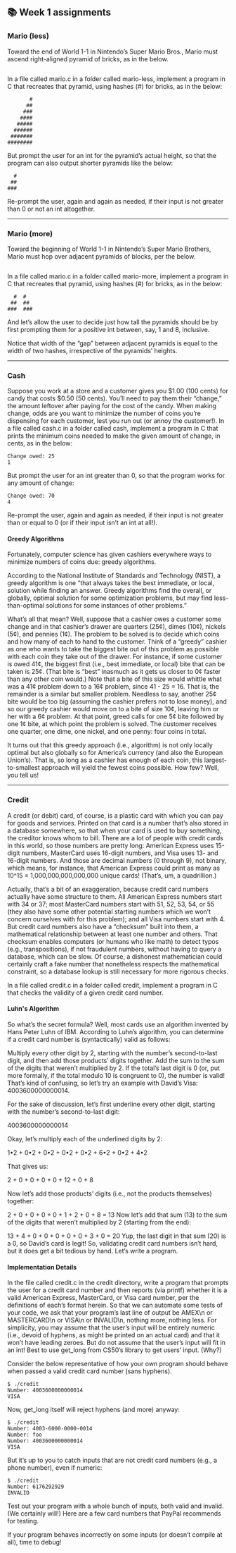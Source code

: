 ## 📚 Week 1 assignments

### Mario (less)
Toward the end of World 1-1 in Nintendo’s Super Mario Bros., Mario must ascend right-aligned pyramid of bricks, as in the below.

<img>

In a file called mario.c in a folder called mario-less, implement a program in C that recreates that pyramid, using hashes (#) for bricks, as in the below:
```
       #
      ##
     ###
    ####
   #####
  ######
 #######
########
```
But prompt the user for an int for the pyramid’s actual height, so that the program can also output shorter pyramids like the below:
```
  #
 ##
###
```
Re-prompt the user, again and again as needed, if their input is not greater than 0 or not an int altogether.

----

### Mario (more)
Toward the beginning of World 1-1 in Nintendo’s Super Mario Brothers, Mario must hop over adjacent pyramids of blocks, per the below.

<img>

In a file called mario.c in a folder called mario-more, implement a program in C that recreates that pyramid, using hashes (#) for bricks, as in the below:
```
  #  #
 ##  ##
###  ###
```
And let’s allow the user to decide just how tall the pyramids should be by first prompting them for a positive int between, say, 1 and 8, inclusive.

Notice that width of the “gap” between adjacent pyramids is equal to the width of two hashes, irrespective of the pyramids’ heights.

----

### Cash
Suppose you work at a store and a customer gives you $1.00 (100 cents) for candy that costs $0.50 (50 cents). You’ll need to pay them their “change,” the amount leftover after paying for the cost of the candy. When making change, odds are you want to minimize the number of coins you’re dispensing for each customer, lest you run out (or annoy the customer!). In a file called cash.c in a folder called cash, implement a program in C that prints the minimum coins needed to make the given amount of change, in cents, as in the below:
```
Change owed: 25
1
```
But prompt the user for an int greater than 0, so that the program works for any amount of change:
```
Change owed: 70
4
```
Re-prompt the user, again and again as needed, if their input is not greater than or equal to 0 (or if their input isn’t an int at all!).

#### Greedy Algorithms
Fortunately, computer science has given cashiers everywhere ways to minimize numbers of coins due: greedy algorithms.

According to the National Institute of Standards and Technology (NIST), a greedy algorithm is one “that always takes the best immediate, or local, solution while finding an answer. Greedy algorithms find the overall, or globally, optimal solution for some optimization problems, but may find less-than-optimal solutions for some instances of other problems.”

What’s all that mean? Well, suppose that a cashier owes a customer some change and in that cashier’s drawer are quarters (25¢), dimes (10¢), nickels (5¢), and pennies (1¢). The problem to be solved is to decide which coins and how many of each to hand to the customer. Think of a “greedy” cashier as one who wants to take the biggest bite out of this problem as possible with each coin they take out of the drawer. For instance, if some customer is owed 41¢, the biggest first (i.e., best immediate, or local) bite that can be taken is 25¢. (That bite is “best” inasmuch as it gets us closer to 0¢ faster than any other coin would.) Note that a bite of this size would whittle what was a 41¢ problem down to a 16¢ problem, since 41 - 25 = 16. That is, the remainder is a similar but smaller problem. Needless to say, another 25¢ bite would be too big (assuming the cashier prefers not to lose money), and so our greedy cashier would move on to a bite of size 10¢, leaving him or her with a 6¢ problem. At that point, greed calls for one 5¢ bite followed by one 1¢ bite, at which point the problem is solved. The customer receives one quarter, one dime, one nickel, and one penny: four coins in total.

It turns out that this greedy approach (i.e., algorithm) is not only locally optimal but also globally so for America’s currency (and also the European Union’s). That is, so long as a cashier has enough of each coin, this largest-to-smallest approach will yield the fewest coins possible. How few? Well, you tell us!

----

### Credit
A credit (or debit) card, of course, is a plastic card with which you can pay for goods and services. Printed on that card is a number that’s also stored in a database somewhere, so that when your card is used to buy something, the creditor knows whom to bill. There are a lot of people with credit cards in this world, so those numbers are pretty long: American Express uses 15-digit numbers, MasterCard uses 16-digit numbers, and Visa uses 13- and 16-digit numbers. And those are decimal numbers (0 through 9), not binary, which means, for instance, that American Express could print as many as 10^15 = 1,000,000,000,000,000 unique cards! (That’s, um, a quadrillion.)

Actually, that’s a bit of an exaggeration, because credit card numbers actually have some structure to them. All American Express numbers start with 34 or 37; most MasterCard numbers start with 51, 52, 53, 54, or 55 (they also have some other potential starting numbers which we won’t concern ourselves with for this problem); and all Visa numbers start with 4. But credit card numbers also have a “checksum” built into them, a mathematical relationship between at least one number and others. That checksum enables computers (or humans who like math) to detect typos (e.g., transpositions), if not fraudulent numbers, without having to query a database, which can be slow. Of course, a dishonest mathematician could certainly craft a fake number that nonetheless respects the mathematical constraint, so a database lookup is still necessary for more rigorous checks.

In a file called credit.c in a folder called credit, implement a program in C that checks the validity of a given credit card number.

#### Luhn's Algorithm
So what’s the secret formula? Well, most cards use an algorithm invented by Hans Peter Luhn of IBM. According to Luhn’s algorithm, you can determine if a credit card number is (syntactically) valid as follows:

Multiply every other digit by 2, starting with the number’s second-to-last digit, and then add those products’ digits together.
Add the sum to the sum of the digits that weren’t multiplied by 2.
If the total’s last digit is 0 (or, put more formally, if the total modulo 10 is congruent to 0), the number is valid!
That’s kind of confusing, so let’s try an example with David’s Visa: 4003600000000014.

For the sake of discussion, let’s first underline every other digit, starting with the number’s second-to-last digit:

4003600000000014

Okay, let’s multiply each of the underlined digits by 2:

1•2 + 0•2 + 0•2 + 0•2 + 0•2 + 6•2 + 0•2 + 4•2

That gives us:

2 + 0 + 0 + 0 + 0 + 12 + 0 + 8

Now let’s add those products’ digits (i.e., not the products themselves) together:

2 + 0 + 0 + 0 + 0 + 1 + 2 + 0 + 8 = 13
Now let’s add that sum (13) to the sum of the digits that weren’t multiplied by 2 (starting from the end):

13 + 4 + 0 + 0 + 0 + 0 + 0 + 3 + 0 = 20
Yup, the last digit in that sum (20) is a 0, so David’s card is legit!
So, validating credit card numbers isn’t hard, but it does get a bit tedious by hand. Let’s write a program.

#### Implementation Details
In the file called credit.c in the credit directory, write a program that prompts the user for a credit card number and then reports (via printf) whether it is a valid American Express, MasterCard, or Visa card number, per the definitions of each’s format herein. So that we can automate some tests of your code, we ask that your program’s last line of output be AMEX\n or MASTERCARD\n or VISA\n or INVALID\n, nothing more, nothing less. For simplicity, you may assume that the user’s input will be entirely numeric (i.e., devoid of hyphens, as might be printed on an actual card) and that it won’t have leading zeroes. But do not assume that the user’s input will fit in an int! Best to use get_long from CS50’s library to get users’ input. (Why?)

Consider the below representative of how your own program should behave when passed a valid credit card number (sans hyphens).
```
$ ./credit
Number: 4003600000000014
VISA
```
Now, get_long itself will reject hyphens (and more) anyway:
```
$ ./credit
Number: 4003-6000-0000-0014
Number: foo
Number: 4003600000000014
VISA
```
But it’s up to you to catch inputs that are not credit card numbers (e.g., a phone number), even if numeric:
```
$ ./credit
Number: 6176292929
INVALID
```
Test out your program with a whole bunch of inputs, both valid and invalid. (We certainly will!) Here are a few card numbers that PayPal recommends for testing.

If your program behaves incorrectly on some inputs (or doesn’t compile at all), time to debug!
